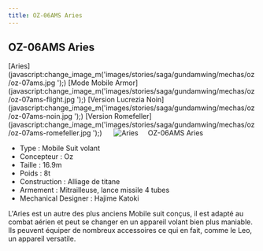 ```yaml
---
title: OZ-06AMS Aries
---
```


OZ-06AMS Aries
--------------

[Aries](javascript:change_image_m('images/stories/saga/gundamwing/mechas/oz/oz-07ams.jpg
');) [Mode Mobile Armor](javascript:change_image_m('images/stories/saga/gundamwing/mechas/oz/oz-07ams-flight.jpg
');) [Version Lucrezia Noin](javascript:change_image_m('images/stories/saga/gundamwing/mechas/oz/oz-07ams-noin.jpg
');) [Version Romefeller](javascript:change_image_m('images/stories/saga/gundamwing/mechas/oz/oz-07ams-romefeller.jpg
');)      ![
Aries](/images/stories/saga/gundamwing/mechas/oz/oz-07ams.jpg
)    
OZ-06AMS Aries   
  
- Type : Mobile Suit volant  
- Concepteur : Oz  
- Taille : 16.9m  
- Poids : 8t  
- Construction : Alliage de titane  
- Armement : Mitrailleuse, lance missile 4 tubes  
- Mechanical Designer : Hajime Katoki  
  
L'Aries est un autre des plus anciens Mobile suit conçus, il est adapté au combat aérien et peut se changer en un appareil volant bien plus maniable. Ils peuvent équiper de nombreux accessoires ce qui en fait, comme le Leo, un appareil versatile.

